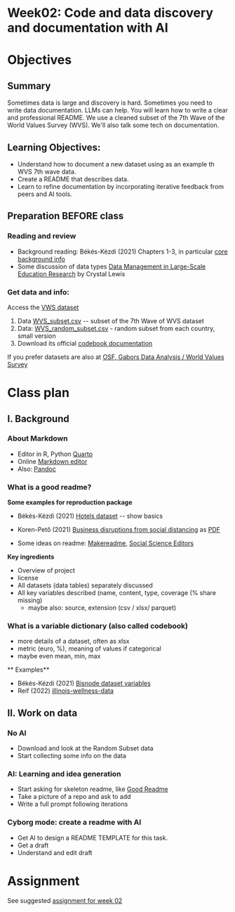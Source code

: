 # Week02: Code and data discovery and documentation with AI

# Objectives 

## Summary

Sometimes data is large and discovery is hard. Sometimes you need to write data documentation. LLMs can help. You will learn how to write a clear and professional README. We use a cleaned subset of the 7th Wave of the World Values Survey (WVS). We'll also talk some tech on documentation. 

## Learning Objectives:

* Understand how to document a new dataset using as an example th WVS 7th wave data.
* Create a README that describes data.
* Learn to refine documentation by incorporating iterative feedback from peers and AI tools.

## Preparation BEFORE class

### Reading and review

* Background reading: Békés-Kézdi (2021) Chapters 1-3, in particular [core background info](/week02/assets/da-background.md) 
* Some discussion of data types [Data Management in Large-Scale Education Research](https://datamgmtinedresearch.com/structure) by Crystal Lewis
  
### Get data and info: 

Access the [VWS dataset](/data/VWS)
1. Data [WVS_subset.csv](/data/VWS/WVS_subset.csv)   --  subset of the 7th Wave of WVS dataset
2. Data: [WVS_random_subset.csv](/data/VWS/WVS_random_subset500.csv) - random subset from each country, small version
3. Download its official [codebook documentation](/data/VWS/codebook.pdf) 

If you prefer datasets are also at [OSF, Gabors Data Analysis / World Values Survey](https://osf.io/mfd6s/)

# Class plan 

## I. Background

### About Markdown

* Editor in R, Python [Quarto](https://quarto.org/)
* Online [Markdown editor](https://jbt.github.io/markdown-editor/)
* Also: [Pandoc](https://pandoc.org/) 

### What is a good readme?

**Some examples for reproduction package**

* Békés-Kézdi (2021) [Hotels dataset](https://gabors-data-analysis.com/datasets/hotels-europe/) -- show basics
* Koren-Pető (2021) [Business disruptions from social distancing](https://zenodo.org/records/4016325/preview/README.md?include_deleted=0) as [PDF](https://zenodo.org/records/4016325/files/README.pdf?download=1)

* Some ideas on readme:  [Makereadme](https://www.makeareadme.com/), [Social Science Editors](https://social-science-data-editors.github.io/template_README/)


**Key ingredients**

* Overview of project
* license 
* All datasets (data tables) separately discussed
* All key variables described (name, content, type, coverage (% share missing)
  * maybe also: source, extension (csv / xlsx/ parquet)

### What is a variable dictionary (also called codebook)

* more details of a dataset, often as xlsx
* metric (euro, %), meaning of values if categorical
* maybe even mean, min, max

** Examples**

* Békés-Kézdi (2021) [Bisnode dataset variables](https://osf.io/9a3t4)
* Reif (2022) [illinois-wellness-data](https://github.com/reifjulian/illinois-wellness-data/blob/master/data/codebooks/firm_admin.codebook.txt)

## II. Work on data

### No AI

* Download and look at the Random Subset data
* Start collecting some info on the data

### AI: Learning and idea generation

* Start asking for skeleton readme, like [Good Readme](https://chatgpt.com/share/67bc35fc-080c-8000-8e06-30b997c6781e)
* Take a picture of a repo and ask to add
* Write a full prompt following iterations

### Cyborg mode: create a readme with AI
* Get AI to design a README TEMPLATE for this task.
* Get a draft
* Understand and edit draft

# Assignment

See suggested [assignment for week 02](assignment/assignment_02.md)

